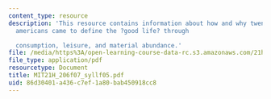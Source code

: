 ```yaml
---
content_type: resource
description: 'This resource contains information about how and why twentieth-century
  americans came to define the ?good life? through

  consumption, leisure, and material abundance.'
file: /media/https%3A/open-learning-course-data-rc.s3.amazonaws.com/21h-206-american-consumer-culture-fall-2007/86d30401a436c7ef1a80bab450918cc8_MIT21H_206f07_syllf05.pdf
file_type: application/pdf
resourcetype: Document
title: MIT21H_206f07_syllf05.pdf
uid: 86d30401-a436-c7ef-1a80-bab450918cc8
---
```

